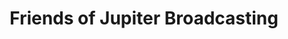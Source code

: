 ---
avatar: /images/people/friends.jpg
avatar_small: /images/people/friends_small.jpg
bio: No bio provided.
gplus: null
homepage: http://www.jupiterbroadcasting.com
instagram: null
linkedin: null
title: Friends of Jupiter Broadcasting
twitter: https://twitter.com/jupitersignal
type: host
username: friends
youtube: null
is_archived: true
---